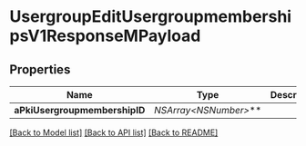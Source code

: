 # UsergroupEditUsergroupmembershipsV1ResponseMPayload

## Properties
Name | Type | Description | Notes
------------ | ------------- | ------------- | -------------
**aPkiUsergroupmembershipID** | **NSArray&lt;NSNumber*&gt;*** |  | 

[[Back to Model list]](../README.md#documentation-for-models) [[Back to API list]](../README.md#documentation-for-api-endpoints) [[Back to README]](../README.md)


